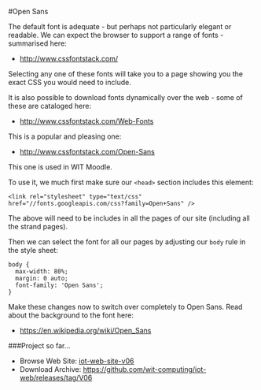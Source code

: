 #Open Sans

The default font is adequate - but perhaps not particularly elegant or readable. We can expect the browser to support a range of fonts - summarised here:

- <http://www.cssfontstack.com/>

Selecting any one of these fonts will take you to a page showing you the exact CSS you would need to include.

It is also possible to download fonts dynamically over the web - some of these are cataloged here:

- <http://www.cssfontstack.com/Web-Fonts>

This is a popular and pleasing one:

- <http://www.cssfontstack.com/Open-Sans>

This one is used in WIT Moodle.

To use it, we much first make sure our `<head>` section includes this element:

~~~
<link rel="stylesheet" type="text/css" href="//fonts.googleapis.com/css?family=Open+Sans" />
~~~

The above will need to be includes in all the pages of our site (including all the strand pages).

Then we can select the font for all our pages by adjusting our `body` rule in the style sheet:

~~~
body {
  max-width: 80%;
  margin: 0 auto;
  font-family: 'Open Sans';
}
~~~

Make these changes now to switch over completely to Open Sans.  Read about the background to the font here:

- <https://en.wikipedia.org/wiki/Open_Sans>

###Project so far...

- Browse Web Site: [iot-web-site-v06](archives/iot-web-site-v06/public/index.html)
- Download Archive: <https://github.com/wit-computing/iot-web/releases/tag/V06>

